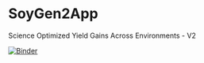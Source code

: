 # SoyGen2App
Science Optimized Yield Gains Across Environments - V2

[![Binder](https://mybinder.org/badge_logo.svg)](https://gesis.notebooks.org/v2/gh/ivanvishnu/SoyGen2App/main?urlpath=shiny/App/)
